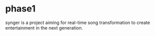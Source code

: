 # phase1
synger is a project aiming for real-time song transformation to create entertainment in the next generation.
